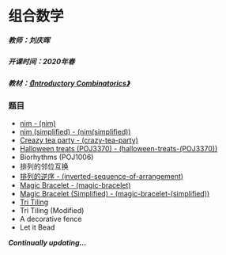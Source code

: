 # 组合数学 

##### 教师：刘庆晖

##### 开课时间：2020年春

##### 教材：[《Introductory Combinatorics》](https://book.douban.com/subject/3564282/)

### 题目

- [nim - (nim)](https://github.com/Hyperzsb/BIT/tree/master/2020/combinatorial-mathematics/nim)
- [nim (simplified) - (nim(simplified))](https://github.com/Hyperzsb/BIT/tree/master/2020/combinatorial-mathematics/nim(simplified))
- [Creazy tea party - (crazy-tea-party)](https://github.com/Hyperzsb/BIT/tree/master/2020/combinatorial-mathematics/crazy-tea-party)
- [Halloween treats (POJ3370) - (halloween-treats-(POJ3370))](https://github.com/Hyperzsb/BIT/tree/master/2020/combinatorial-mathematics/halloween-treats-(POJ3370))
- Biorhythms (POJ1006)
- 排列的邻位互换
- [排列的逆序 - (inverted-sequence-of-arrangement)](https://github.com/Hyperzsb/BIT/tree/master/2020/combinatorial-mathematics/inverted-sequence-of-arrangement)
- [Magic Bracelet - (magic-bracelet)](https://github.com/Hyperzsb/BIT/tree/master/2020/combinatorial-mathematics/magic-bracelet)
- [Magic Bracelet (Simplified) - (magic-bracelet-(simplified))](https://github.com/Hyperzsb/BIT/tree/master/2020/combinatorial-mathematics/magic-bracelet-(simplified))
- [Tri Tiling](https://github.com/Hyperzsb/BIT/tree/master/2020/combinatorial-mathematics/tri-tiling)
- Tri Tiling (Modified)
- A decorative fence
- Let it Bead

***Continually updating...***
